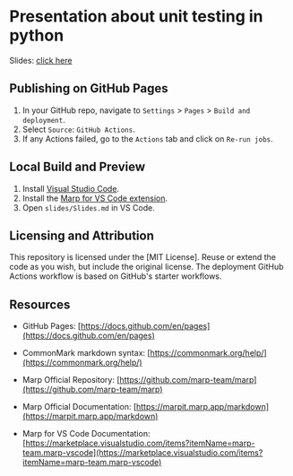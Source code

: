 # Presentation about unit testing in python

Slides: [click here](https://koen-ongena-imec.github.io/unit-testing-python/)

## Publishing on GitHub Pages

1. In your GitHub repo, navigate to `Settings` > `Pages` > `Build and deployment`.
2. Select `Source`: `GitHub Actions`.
3. If any Actions failed, go to the `Actions` tab and click on `Re-run jobs`.

## Local Build and Preview

1. Install [Visual Studio Code](https://code.visualstudio.com/).
2. Install the [Marp for VS Code extension](https://marketplace.visualstudio.com/items?itemName=marp-team.marp-vscode).
3. Open `slides/Slides.md` in VS Code.

## Licensing and Attribution

This repository is licensed under the [MIT License]. Reuse or extend the code as you wish, but include the original license. The deployment GitHub Actions workflow is based on GitHub's starter workflows.

## Resources

- GitHub Pages: [https://docs.github.com/en/pages](https://docs.github.com/en/pages)

- CommonMark markdown syntax: [https://commonmark.org/help/](https://commonmark.org/help/)

- Marp Official Repository: [https://github.com/marp-team/marp](https://github.com/marp-team/marp)
- Marp Official Documentation: [https://marpit.marp.app/markdown](https://marpit.marp.app/markdown)
- Marp for VS Code Documentation: [https://marketplace.visualstudio.com/items?itemName=marp-team.marp-vscode](https://marketplace.visualstudio.com/items?itemName=marp-team.marp-vscode)